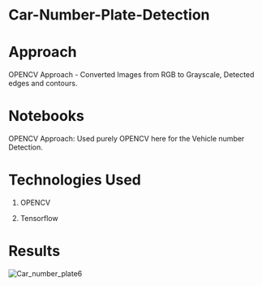 # Car-Number-Plate-Detection


# Approach
OPENCV Approach - Converted Images from RGB to Grayscale, Detected edges and contours.

# Notebooks
OPENCV Approach: Used purely OPENCV here for the Vehicle number Detection.

# Technologies Used
1. OPENCV

2. Tensorflow

# Results
![Car_number_plate6](https://user-images.githubusercontent.com/82444922/178115839-d6214028-78cf-48d9-af25-8a71761768dd.jpg)
